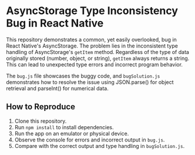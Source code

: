 # AsyncStorage Type Inconsistency Bug in React Native

This repository demonstrates a common, yet easily overlooked, bug in React Native's AsyncStorage.  The problem lies in the inconsistent type handling of AsyncStorage's `getItem` method.  Regardless of the type of data originally stored (number, object, or string), `getItem` always returns a string. This can lead to unexpected type errors and incorrect program behavior.

The `bug.js` file showcases the buggy code, and `bugSolution.js` demonstrates how to resolve the issue using JSON.parse() for object retrieval and parseInt() for numerical data.

## How to Reproduce

1. Clone this repository.
2. Run `npm install` to install dependencies.
3. Run the app on an emulator or physical device.
4. Observe the console for errors and incorrect output in `bug.js`.
5. Compare with the correct output and type handling in `bugSolution.js`.
